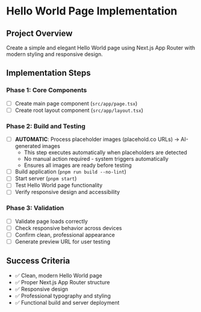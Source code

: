 # Hello World Page Implementation

## Project Overview
Create a simple and elegant Hello World page using Next.js App Router with modern styling and responsive design.

## Implementation Steps

### Phase 1: Core Components
- [ ] Create main page component (`src/app/page.tsx`)
- [ ] Create root layout component (`src/app/layout.tsx`)

### Phase 2: Build and Testing
- [ ] **AUTOMATIC**: Process placeholder images (placehold.co URLs) → AI-generated images
  - This step executes automatically when placeholders are detected
  - No manual action required - system triggers automatically
  - Ensures all images are ready before testing
- [ ] Build application (`pnpm run build --no-lint`)
- [ ] Start server (`pnpm start`)
- [ ] Test Hello World page functionality
- [ ] Verify responsive design and accessibility

### Phase 3: Validation
- [ ] Validate page loads correctly
- [ ] Check responsive behavior across devices
- [ ] Confirm clean, professional appearance
- [ ] Generate preview URL for user testing

## Success Criteria
- ✅ Clean, modern Hello World page
- ✅ Proper Next.js App Router structure
- ✅ Responsive design
- ✅ Professional typography and styling
- ✅ Functional build and server deployment